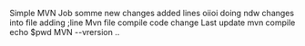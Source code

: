 Simple MVN Job
somme new changes
added lines 
oiioi
doing ndw changes into file 
adding ;line 
Mvn file compile code
change
Last update
mvn compile
echo $pwd
MVN --vrersion
..
